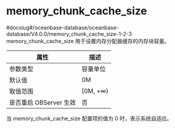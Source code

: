 memory_chunk_cache_size 
============================================
#docslug#/oceanbase-database/oceanbase-database/V4.0.0/memory_chunk_cache_size-1-2-3
memory_chunk_cache_size 用于设置内存分配器缓存的内存块容量。


|      **属性**      |  **描述**   |
|------------------|-----------|
| 参数类型             | 容量单位      |
| 默认值              | 0M        |
| 取值范围             | \[0M, +∞) |
| 是否重启 OBServer 生效 | 否         |



当 memory_chunk_cache_size 配置项的值为 0 时，表示系统自适应。
